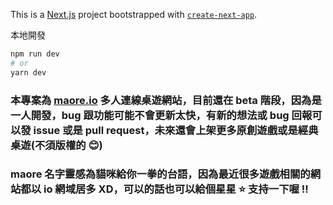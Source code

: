 This is a [Next.js](https://nextjs.org/) project bootstrapped with [`create-next-app`](https://github.com/vercel/next.js/tree/canary/packages/create-next-app).

本地開發

```bash
npm run dev
# or
yarn dev
```

### 本專案為 [maore.io](https://maore-k44clrb7yq-de.a.run.app) 多人連線桌遊網站，目前還在 beta 階段，因為是一人開發，bug 跟功能可能不會更新太快，有新的想法或 bug 回報可以發 issue 或是 pull request，未來還會上架更多原創遊戲或是經典桌遊(不須版權的 😊)

### maore 名字靈感為貓咪給你一拳的台語，因為最近很多遊戲相關的網站都以 io 網域居多 XD，可以的話也可以給個星星 ⭐ 支持一下喔 !!
